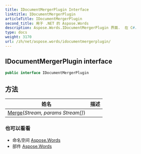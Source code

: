 ```yaml
---
title: IDocumentMergerPlugin Interface
linktitle: IDocumentMergerPlugin
articleTitle: IDocumentMergerPlugin
second_title: 用于 .NET 的 Aspose.Words
description: Aspose.Words.IDocumentMergerPlugin 界面.  在 C#.
type: docs
weight: 3170
url: /zh/net/aspose.words/idocumentmergerplugin/
---
```

## IDocumentMergerPlugin interface

```csharp
public interface IDocumentMergerPlugin
```

## 方法

| 姓名 | 描述 |
| --- | --- |
| [Merge](../../aspose.words/idocumentmergerplugin/merge/)(*Stream, params Stream[]*) |  |

### 也可以看看

* 命名空间 [Aspose.Words](../../aspose.words/)
* 部件 [Aspose.Words](../../)
